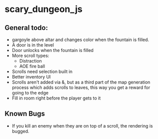 # scary_dungeon_js

## General todo:
- gargoyle above altar and changes color when the fountain is filled.
- A door is in the level
- Door unlocks when the fountain is filled
- More scroll types:
    - Distraction
    - AOE fire ball
- Scrolls need selection built in
- Better inventory UI
- Scrolls aren't added via &, but as a third part of the map generation process which adds scrolls to leaves, this way you get a reward for going to the edge
- Fill in room right before the player gets to it

## Known Bugs
- If you kill an enemy when they are on top of a scroll, the rendering is bugged.

